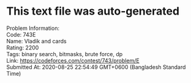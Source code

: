 # This text file was auto-generated  
  
Problem Information:  
Code: 743E  
Name: Vladik and cards  
Rating: 2200  
Tags: binary search, bitmasks, brute force, dp  
Link: https://codeforces.com/contest/743/problem/E  
Submitted At: 2020-08-25 22:54:49 GMT+0600 (Bangladesh Standard Time)  
